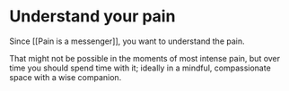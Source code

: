 # Understand your pain
Since [[Pain is a messenger]], you want to understand the pain. 

That might not be possible in the moments of most intense pain, but over time you should spend time with it; ideally in a mindful, compassionate space with a wise companion.

<!-- #.inbox -->

<!-- {BearID:31B57CD2-889A-4CAA-9358-732785D21C3B-11937-000019D9B8F6C4E4} -->
